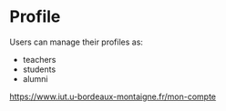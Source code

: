 # Profile

Users can manage their profiles as:
- teachers
- students
- alumni

https://www.iut.u-bordeaux-montaigne.fr/mon-compte
